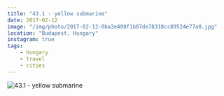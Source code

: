 ```yaml
---
title: "43.1 - yellow submarine"
date: 2017-02-12
image: "/img/photo/2017-02-12-0ba3e400f1b87de78318cc89524e77a0.jpg"
location: "Budapest, Hungary"
instagram: true
tags:
    - hungary
    - travel
    - cities
---
```


![43.1 - yellow submarine](/img/photo/2017-02-12-0ba3e400f1b87de78318cc89524e77a0.jpg)
